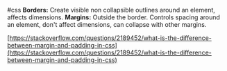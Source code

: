 #css 
**Borders:** Create visible non collapsible outlines around an element, affects dimensions.
**Margins:** Outside the border. Controls spacing around an element, don't affect dimensions, can collapse with other margins.

[https://stackoverflow.com/questions/2189452/what-is-the-difference-between-margin-and-padding-in-css](https://stackoverflow.com/questions/2189452/what-is-the-difference-between-margin-and-padding-in-css)